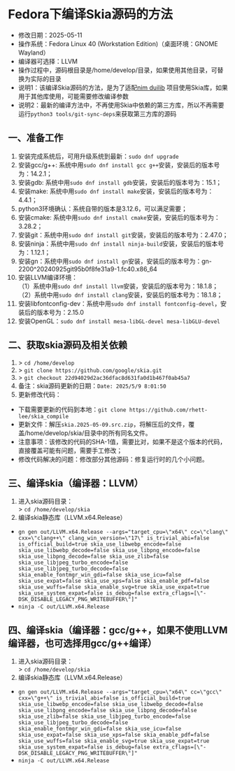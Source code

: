 # Fedora下编译Skia源码的方法 - 修改日期：2025-05-11 - 操作系统：Fedora Linux 40 (Workstation Edition)（桌面环境：GNOME Wayland） - 编译器可选择：LLVM - 操作过程中，源码根目录是/home/develop/目录，如果使用其他目录，可替换为实际的目录 - 说明1：该编译Skia源码的方法，是为了适配[nim duilib](https://github.com/rhett-lee/nim_duilib) 项目使用Skia库，如果用于其他库使用，可能需要修改编译参数 - 说明2：最新的编译方法中，不再使用Skia中依赖的第三方库，所以不再需要运行`python3 tools/git-sync-deps`来获取第三方库的源码## 一、准备工作1. 安装完成系统后，可用升级系统到最新：`sudo dnf upgrade`    2. 安装gcc/g++: 系统中用`sudo dnf install gcc g++`安装，安装后的版本号为：14.2.1；3. 安装gdb: 系统中用`sudo dnf install gdb`安装，安装后的版本号为：15.1；4. 安装make: 系统中用`sudo dnf install make`安装，安装后的版本号为：4.4.1；5. python3环境确认：系统自带的版本是3.12.6，可以满足需要；6. 安装cmake: 系统中用`sudo dnf install cmake`安装，安装后的版本号为：3.28.2；7. 安装git：系统中用`sudo dnf install git`安装，安装后的版本号为：2.47.0；8. 安装ninja：系统中用`sudo dnf install ninja-build`安装，安装后的版本号为：1.12.1；9. 安装gn：系统中用`sudo dnf install gn`安装，安装后的版本号为：gn-2200^20240925git95b0f8fe31a9-1.fc40.x86_6410. 安装LLVM编译环境：    （1）系统中用`sudo dnf install llvm`安装，安装后的版本号为：18.1.8；     （2）系统中用`sudo dnf install clang`安装，安装后的版本号为：18.1.8；11. 安装libfontconfig-dev：系统中用`sudo dnf install fontconfig-devel`，安装后的版本号为：2.15.012. 安装OpenGL：`sudo dnf install mesa-libGL-devel mesa-libGLU-devel`## 二、获取skia源码及相关依赖1. \> `cd /home/develop`    2. \> `git clone https://github.com/google/skia.git`    3. \> `git checkout 22d94029d2ac36dfac8d631fa0d1b467f0ab45a7`    4. 备注：skia源码更新的日期：`Date: 2025/5/9 8:01:50`    5. 更新修改代码：     - 下载需要更新的代码到本地：`git clone https://github.com/rhett-lee/skia_compile`     - 更新文件：解压`skia.2025-05-09.src.zip`，将解压后的文件，覆盖/home/develop/skia/目录中的所有同名文件。     - 注意事项：该修改的代码的SHA-1值，需要比对，如果不是这个版本的代码，直接覆盖可能有问题，需要手工修改；     - 修改代码解决的问题：修改部分其他源码：修复运行时的几个小问题。    ## 三、编译skia（编译器：LLVM）1. 进入skia源码目录：    \> `cd /home/develop/skia`2. 编译skia静态库（LLVM.x64.Release） - `gn gen out/LLVM.x64.Release --args="target_cpu=\"x64\" cc=\"clang\" cxx=\"clang++\" clang_win_version=\"17\" is_trivial_abi=false is_official_build=true skia_use_libwebp_encode=false skia_use_libwebp_decode=false skia_use_libpng_encode=false skia_use_libpng_decode=false skia_use_zlib=false skia_use_libjpeg_turbo_encode=false skia_use_libjpeg_turbo_decode=false skia_enable_fontmgr_win_gdi=false skia_use_icu=false skia_use_expat=false skia_use_xps=false skia_enable_pdf=false skia_use_wuffs=false skia_enable_svg=true skia_use_expat=true skia_use_system_expat=false is_debug=false extra_cflags=[\"-DSK_DISABLE_LEGACY_PNG_WRITEBUFFER\"]"`     - `ninja -C out/LLVM.x64.Release` ## 四、编译skia（编译器：gcc/g++，如果不使用LLVM编译器，也可选择用gcc/g++编译）1. 进入skia源码目录：    \> `cd /home/develop/skia`2. 编译skia静态库（LLVM.x64.Release） - `gn gen out/LLVM.x64.Release --args="target_cpu=\"x64\" cc=\"gcc\" cxx=\"g++\" is_trivial_abi=false is_official_build=true skia_use_libwebp_encode=false skia_use_libwebp_decode=false skia_use_libpng_encode=false skia_use_libpng_decode=false skia_use_zlib=false skia_use_libjpeg_turbo_encode=false skia_use_libjpeg_turbo_decode=false skia_enable_fontmgr_win_gdi=false skia_use_icu=false skia_use_expat=false skia_use_xps=false skia_enable_pdf=false skia_use_wuffs=false skia_enable_svg=true skia_use_expat=true skia_use_system_expat=false is_debug=false extra_cflags=[\"-DSK_DISABLE_LEGACY_PNG_WRITEBUFFER\"]"`     - `ninja -C out/LLVM.x64.Release`